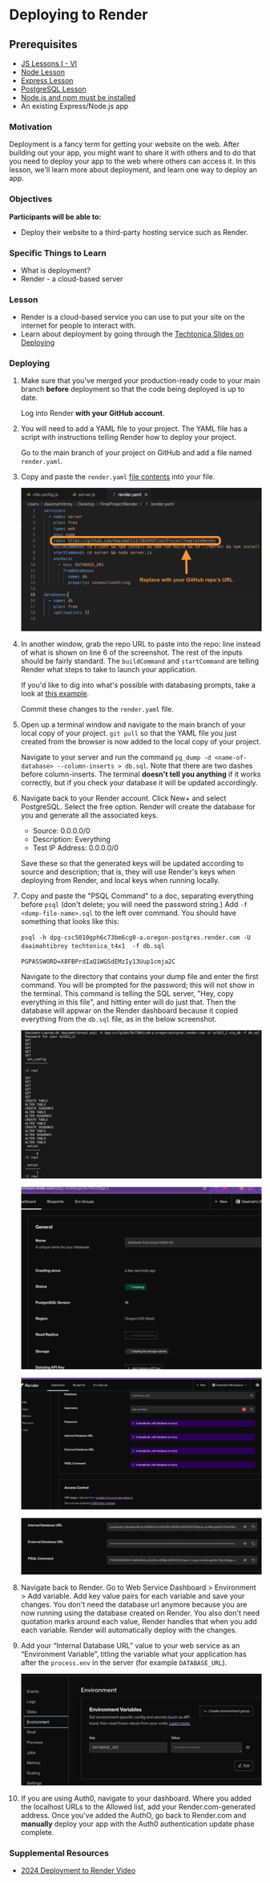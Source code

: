 # Deploying to Render

 ## Prerequisites
- [JS Lessons I - VI](../javascript)
- [Node Lesson](../node-js/node-js.md)
- [Express Lesson](../express-js/express.md)
- [PostgreSQL Lesson](../databases/installing-postgresql.md)
- [Node.js and npm must be installed](https://nodejs.org/en/download/)
- An existing Express/Node.js app

### Motivation

Deployment is a fancy term for getting your website on the web. After building out your app, you might want to share it with others and to do that you need to deploy your app to the web where others can access it. In this lesson, we'll learn more about deployment, and learn one way to deploy an app.

### Objectives

**Participants will be able to:**

- Deploy their website to a third-party hosting service such as Render.

### Specific Things to Learn

- What is deployment?
- Render - a cloud-based server

### Lesson
- Render is a cloud-based service you can use to put your site on the internet for people to interact with.
- Learn about deployment by going through the [Techtonica Slides on Deploying](https://docs.google.com/presentation/d/1Enwhd9hl1fn1-afMXJ6xvkJm5SDJpHjfQoA7s2znHpw/edit?usp=sharing.)

### Deploying

1. Make sure that you've merged your production-ready code to your main branch **before** deployment so that the code being deployed is up to date.

    Log into Render **with your GitHub account**.

2. You will need to add a YAML file to your project. The YAML file has a script with instructions telling Render how to deploy your project.

    Go to the main branch of your project on GitHub and add a file named `render.yaml`.
3. Copy and paste the `render.yaml` [file contents](https://github.com/daaimah123/2024H2FinalProjectTemplateRender/blob/main/render.yaml) into your file.
    
    ![render.yaml file](./screenshots/render-1.png "render.yaml file")
4. In another window, grab the repo URL to paste into the repo:  line instead of what is shown on line 6 of the screenshot. The rest of the inputs should be fairly standard. The `buildCommand` and `startCommand` are telling Render what steps to take to launch your application.

    If you'd like to dig into what's possible with databasing prompts, take a look at [this example](https://render.com/docs/blueprint-spec).

    Commit these changes to the `render.yaml` file.
5. Open up a terminal window and navigate to the main branch of your local copy of your project. `git pull` so that the YAML file you just created from the browser is now added to the local copy of your project.

    Navigate to your server and run the command `pg_dump -d <name-of-database> --column-inserts > db.sql`. Note that there are two dashes before column-inserts. The terminal **doesn't tell you anything** if it works correctly, but if you check your database it will be updated accordingly.
6. Navigate back to your Render account. Click New+ and select PostgreSQL. Select the free option. Render will create the database for you and generate all the associated keys. 
    - Source: 0.0.0.0/0
    - Description: Everything
    - Test IP Address: 0.0.0.0/0

    Save these so that the generated keys will be updated according to source and description; that is, they will use Render's keys when deploying from Render, and local keys when running locally.
7. Copy and paste the "PSQL Command" to a doc, separating everything before `psql` (don't delete; you will need the password string.) Add `-f <dump-file-name>.sql` to the left over command. You should have something that looks like this:

    `psql -h dpg-csc5010gph6c73bm6cg0-a.oregon-postgres.render.com -U daaimahtibrey techtonica_t4x1  -f db.sql`

    `PGPASSWORD=X8FBPrdIaQ1WGSdEMzIy13Uup1cmja2C`

    Navigate to the directory that contains your dump file and enter the first command. You will be prompted for the password; this will not show in the terminal. This command is telling the SQL server, "Hey, copy everything in this file", and hitting enter will do just that. Then the database will appwar on the Render dashboard because it copied everything from the `db.sql` file, as in the below screenshot.

    ![Terminal running db.sql file](./screenshots/render-2.png "Terminal running db.sql file")
    
    ![Database status](./screenshots/render-3.gif "Database status")
    
    ![Database loading](./screenshots/render-4.png "Database loading")
    
    ![Database url](./screenshots/render-5.png "Database url")
8. Navigate back to Render. Go to Web Service Dashboard > Environment > Add variable. Add key value pairs for each variable and save your changes. You don't need the database url anymore because you are now running using the database created on Render. You also don't need quotation marks around each value, Render handles that when you add each variable. Render will automatically deploy with the changes.
9. Add your “Internal Database URL” value to your web service as an “Environment Variable”, titling the variable what your application has after the `process.env` in the server (for example `DATABASE_URL`).

    ![Database environment variablses](./screenshots/render-6.png "Database environment variables")
10. If you are using Auth0, navigate to your dashboard. Where you added the localhost URLs to the Allowed list, add your Render.com-generated address. Once you've added the AuthO, go back to Render.com and **manually** deploy your app with the Auth0 authentication update phase complete.

### Supplemental Resources
 - [2024 Deployment to Render Video](https://www.dropbox.com/scl/fi/5540qxbwhyexu86usr859/Week15WednesdayDeployToRenderWebService-Database.mp4?rlkey=jkpox0e3hqat5aiyg4ycprojs&e=1&st=fjxbyvr8&dl=0)